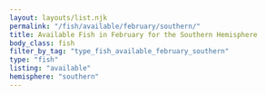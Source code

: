 ```yaml
---
layout: layouts/list.njk
permalink: "/fish/available/february/southern/"
title: Available Fish in February for the Southern Hemisphere
body_class: fish
filter_by_tag: "type_fish_available_february_southern"
type: "fish"
listing: "available"
hemisphere: "southern"
---
```

